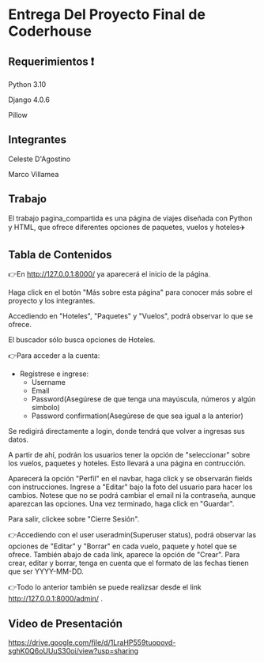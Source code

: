 # Entrega Del Proyecto Final de Coderhouse

## Requerimientos :exclamation:
Python 3.10

Django 4.0.6

Pillow

## Integrantes 

Celeste D'Agostino

Marco Villamea


## Trabajo
El trabajo pagina_compartida es una página de viajes diseñada con Python y HTML, que ofrece diferentes opciones de paquetes, vuelos y hoteles:airplane:

## Tabla de Contenidos

:point_right:En http://127.0.0.1:8000/ ya aparecerá el inicio de la página. 

Haga click en el botón "Más sobre esta página" para conocer más sobre el proyecto y los integrantes.

Accediendo en "Hoteles", "Paquetes" y "Vuelos", podrá observar lo que se ofrece. 

El buscador sólo busca opciones de Hoteles.

:point_right:Para acceder a la cuenta:

- Regístrese e ingrese:
  - Username
  - Email
  - Password(Asegúrese de que tenga una mayúscula, números y algún símbolo)
  - Password confirmation(Asegúrese de que sea igual a la anterior)

Se redigirá directamente a login, donde tendrá que volver a ingresas sus datos.

A partir de ahí, podrán los usuarios tener la opción de "seleccionar" sobre los vuelos, paquetes y hoteles. Esto llevará a una página en contrucción.

Aparecerá la opción "Perfil" en el navbar, haga click y se observarán fields con instrucciones. Ingrese a "Editar" bajo la foto del usuario para hacer los cambios. Notese que no se podrá cambiar el email ni la contraseña, aunque aparezcan las opciones. Una vez terminado, haga click en "Guardar".

Para salir, clickee sobre "Cierre Sesión".

:point_right:Accediendo con el user useradmin(Superuser status), podrá observar las opciones de "Editar" y "Borrar" en cada vuelo, paquete y hotel que se ofrece. También abajo de cada link, aparece la opción de "Crear". Para crear, editar y borrar, tenga en cuenta que el formato de las fechas tienen que ser YYYY-MM-DD.

:point_right:Todo lo anterior también se puede realizsar desde el link http://127.0.0.1:8000/admin/ .

## Video de Presentación

https://drive.google.com/file/d/1LraHP559tuopovd-sghK0Q6oUUuS30oi/view?usp=sharing

